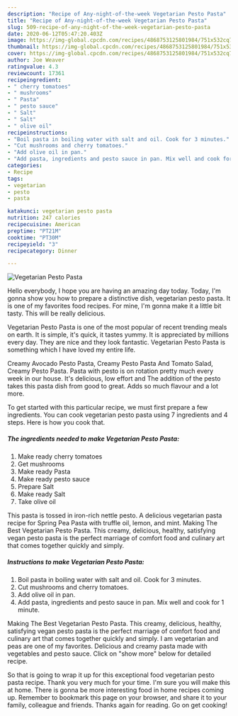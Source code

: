 ```yaml
---
description: "Recipe of Any-night-of-the-week Vegetarian Pesto Pasta"
title: "Recipe of Any-night-of-the-week Vegetarian Pesto Pasta"
slug: 509-recipe-of-any-night-of-the-week-vegetarian-pesto-pasta
date: 2020-06-12T05:47:20.403Z
image: https://img-global.cpcdn.com/recipes/4868753125801984/751x532cq70/vegetarian-pesto-pasta-recipe-main-photo.jpg
thumbnail: https://img-global.cpcdn.com/recipes/4868753125801984/751x532cq70/vegetarian-pesto-pasta-recipe-main-photo.jpg
cover: https://img-global.cpcdn.com/recipes/4868753125801984/751x532cq70/vegetarian-pesto-pasta-recipe-main-photo.jpg
author: Joe Weaver
ratingvalue: 4.3
reviewcount: 17361
recipeingredient:
- " cherry tomatoes"
- " mushrooms"
- " Pasta"
- " pesto sauce"
- " Salt"
- " Salt"
- " olive oil"
recipeinstructions:
- "Boil pasta in boiling water with salt and oil. Cook for 3 minutes."
- "Cut mushrooms and cherry tomatoes."
- "Add olive oil in pan."
- "Add pasta, ingredients and pesto sauce in pan. Mix well and cook for 1 minute."
categories:
- Recipe
tags:
- vegetarian
- pesto
- pasta

katakunci: vegetarian pesto pasta 
nutrition: 247 calories
recipecuisine: American
preptime: "PT21M"
cooktime: "PT30M"
recipeyield: "3"
recipecategory: Dinner

---
```



![Vegetarian Pesto Pasta](https://img-global.cpcdn.com/recipes/4868753125801984/751x532cq70/vegetarian-pesto-pasta-recipe-main-photo.jpg)

Hello everybody, I hope you are having an amazing day today. Today, I'm gonna show you how to prepare a distinctive dish, vegetarian pesto pasta. It is one of my favorites food recipes. For mine, I'm gonna make it a little bit tasty. This will be really delicious.

Vegetarian Pesto Pasta is one of the most popular of recent trending meals on earth. It is simple, it's quick, it tastes yummy. It is appreciated by millions every day. They are nice and they look fantastic. Vegetarian Pesto Pasta is something which I have loved my entire life.

Creamy Avocado Pesto Pasta, Creamy Pesto Pasta And Tomato Salad, Creamy Pesto Pasta. Pasta with pesto is on rotation pretty much every week in our house. It&#39;s delicious, low effort and The addition of the pesto takes this pasta dish from good to great. Adds so much flavour and a lot more.


To get started with this particular recipe, we must first prepare a few ingredients. You can cook vegetarian pesto pasta using 7 ingredients and 4 steps. Here is how you cook that.

<!--inarticleads1-->

##### The ingredients needed to make Vegetarian Pesto Pasta:

1. Make ready  cherry tomatoes
1. Get  mushrooms
1. Make ready  Pasta
1. Make ready  pesto sauce
1. Prepare  Salt
1. Make ready  Salt
1. Take  olive oil


This pasta is tossed in iron-rich nettle pesto. A delicious vegetarian pasta recipe for Spring Pea Pasta with truffle oil, lemon, and mint. Making The Best Vegetarian Pesto Pasta. This creamy, delicious, healthy, satisfying vegan pesto pasta is the perfect marriage of comfort food and culinary art that comes together quickly and simply. 

<!--inarticleads2-->

##### Instructions to make Vegetarian Pesto Pasta:

1. Boil pasta in boiling water with salt and oil. Cook for 3 minutes.
1. Cut mushrooms and cherry tomatoes.
1. Add olive oil in pan.
1. Add pasta, ingredients and pesto sauce in pan. Mix well and cook for 1 minute.


Making The Best Vegetarian Pesto Pasta. This creamy, delicious, healthy, satisfying vegan pesto pasta is the perfect marriage of comfort food and culinary art that comes together quickly and simply. I am vegetarian and peas are one of my favorites. Delicious and creamy pasta made with vegetables and pesto sauce. Click on &#34;show more&#34; below for detailed recipe. 

So that is going to wrap it up for this exceptional food vegetarian pesto pasta recipe. Thank you very much for your time. I'm sure you will make this at home. There is gonna be more interesting food in home recipes coming up. Remember to bookmark this page on your browser, and share it to your family, colleague and friends. Thanks again for reading. Go on get cooking!
